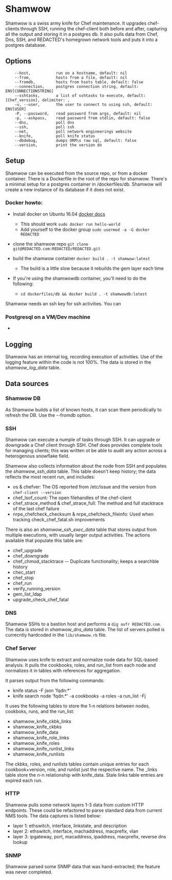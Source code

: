 # Shamwow
Shamwow is a swiss army knife for Chef maintenance. It upgrades chef-clients through SSH, running the chef-client both before and after, capturing all the output and storing it in a postgres db.   It also pulls data from Chef, Dns, SSH, and REDACTED's homegrown network tools and puts it into a postgres database. 

## Options
```
    --host,           run on a hostname, default: nil
    --from,           hosts from a file, default: nil
    --fromdb,         hosts from hsots table, default: false
    --connection,     postgres connection string, default: ENV[CONNECTIONSTRING]
    --sshtasks,       a list of sshtasks to execute, default: [Chef_version], delimiter: ,
    -u, --user,       the user to connect to using ssh, default: ENV[USER]
    -P, --password,   read password from args, default: nil
    -p, --askpass,    read password from stdlin, default: false
    --dns,            poll dns
    --ssh,            poll ssh
    --net,            poll network engineerings website
    --knife,          poll knife status
    --dbdebug,        dumps ORM\s raw sql, default: false
    --version,        print the version do
```

## Setup 
Shamwow can be executed from the source repo, or from a docker container. There is a Dockerfile in the root of the repo for shamwow. There's a minimal setup for a  postgres container in /dockerfiles/db. Shamwow will create a new instance of its database if it does not exist.

### Docker howto:
* Install docker on Ubuntu 16.04 [docker docs](https://store.docker.com/editions/community/docker-ce-server-ubuntu)
  * This should work `sudo docker run hello-world`
  * Add yourself to the docker group `sudo usermod -a -G docker REDACTED`

* clone the shamwow repo `git clone git@REDACTED.com:REDACTED/REDACTED.git`
* build the shamwow container `docker build . -t shamwow:latest`
  * The build is a little slow because it rebuilds the gem layer each time
* If you're using the shamwowdb container, you'll need to do the following:
  * `cd dockerfiles/db && docker build . -t shamwowdb:latest`
  
Shamwow needs an ssh key for ssh activities. You can 

### Postgresql on a VM/Dev machine
* 

## Logging
Shamwow has an internal log, recording execution of activities. Use of the logging feature within the code is not 100%. The data is stored in the _shamwow_log_data_ table.

## Data sources

### Shamwow DB
As Shamwow builds a list of known hosts, it can scan them periodically to refresh the DB. Use the --fromdb option.

### SSH 
Shamwow can execute a numple of tasks through SSH. It can upgrade or downgrade a Chef client through SSH.  Chef does provides complete tools for managing clients; this was written ot be able to audit any action across a heterogenous snowflake field. 

Shamwow also collects information  about the node from SSH and populates the 
_shamwow_ssh_data_ table. This table doesn't keep history; the data reflects the most recent run, and includes:

* os & chefver: The OS reported from /etc/issue and the version from `chef-client --version`
* chef_lsof_count: The open filehandles of the chef-client
* chef_strace_method & chef_strace_full: The method and full stacktrace of the last chef failure 
* nrpe_chefcheck_checksum & nrpe_chefcheck_fileinfo: Used when tracking check_chef_fatal.sh improvements

There is also an _shamwow_ssh_exec_data_ table that stores output from multiple executions, with usually larger output activities. The actions available that populate this table are:

* chef_upgrade
* chef_downgrade
* chef_chmod_stacktrace  -- Duplicate functionality; keeps a searchble history
* chec_start
* chef_stop
* chef_run
* verify_running_version
* gem_list_ldap
* upgrade_check_chef_fatal

### DNS
Shamwow SSHs to a bastion host and performs a `dig axfr REDACTED.com`. The data is stored in _shamwow_dns_data_ table.  The list of servers polled is currecntly hardcoded in the `lib/shamwow.rb` file. 

### Chef Server
Shamwow uses knife to extract and normalize node data for SQL-based analysis. It pulls the cookbooks,
roles, and run_list from each node and normalizes it in tables with references for aggregation.

It parses output from the following commands:
* knife status -F json 'fqdn:*'
* knife search node 'fqdn:*' -a cookbooks -a roles -a run_list -Fj

It uses the following tables to store the 1-n relations between nodes, cookboks, runs, and the run_list:
* shamwow_knife_ckbk_links
* shamwow_knife_ckbks
* shamwow_knife_data
* shamwow_knife_role_links
* shamwow_knife_roles
* shamwow_knife_runlist_links
* shamwow_knife_runlists

The ckbks, roles, and runlists tables contain unique entries for each cookbook+version, role, and runlist just the respective name. The _links table store the n-n relationship with knife_data. Stale links table entries are expired each run.

### HTTP
Shamwow pulls some network layers 1-3 data from custom HTTP endpoints. These could be refactored
to parse standard data from current NMS tools. The data captures is listed below:

* layer 1: ethswitch, interface, linkstate, and description
* layer 2: ethswitch, interface, machaddress, macprefix, vlan
* layer 3: ipgateway, port, macaddress, ipaddress, macprefix, reverse dns lookup

### SNMP
Shamwow parsed some SNMP data that was hand-extracted; the feature was never completed.


